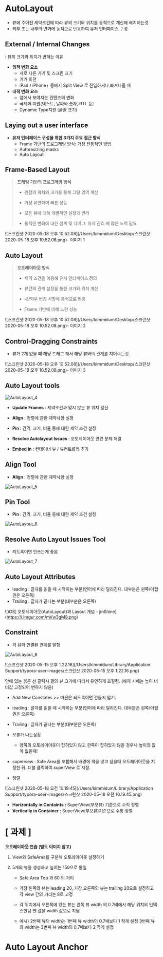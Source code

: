 # AutoLayout

* 뷰에 주어진 제약조건에 따라 뷰의 크기와 위치를 동적으로 계산해 배치하는것
* 외부 또는 내부의 변화에 동적으로 반응하여 유저 인터페이스 구성



## **External / Internal Changes**

: 뷰의 크기와 위치가 변하는 이유

* **외적 변화 요소** 
  - 서로 다른 기기 및 스크린 크기
  - 기기 회전
  - iPad / iPhone+ 등에서 Split View 로 진입하거나 빠져나올 때
* **내적 변화 요소**
  * 앱에서 보여지는 컨텐츠의 변화
  * 국제화 지원(텍스트, 날짜와 숫자, RTL 등)
  * Dynamic Type지원 (글꼴 크기)



## Laying out a user interface

* **유저 인터페이스 구성을 위한 3가지 주요 접근 방식**
  - Frame 기반의 프로그래밍 방식: 가장 전통적인 방법
  - Autoresizing masks
  - Auto Layout



##  **Frame-Based Layout**

> **프레임 기반의 프로그래밍 방식**
>
> * 원점의 위치와 크기를 통해 그릴 영역 계산
>
> * 가장 유연하며 빠른 성능
>
> * 모든 뷰에 대해 개별적인 설정과 관리
>
> *  동적인 변화에 대한 설계 및 디버그, 유지 관리 에 많은 노력 필요
>
>   



![스크린샷 2020-05-18 오후 10.52.08](/Users/kimmidum/Desktop/스크린샷 2020-05-18 오후 10.52.08.png)- 이미지 1



## **Auto Layout**

> **오토레이아웃 방식**
>
> * 제약 조건을 이용해 유저 인터페이스 정의 
>
> * 뷰간의 관계 설정을 통한 크기와 위치 계산 
> * 내/외부 변경 사항에 동적으로 반응 
> * Frame 기반에 비해 느린 성능



![스크린샷 2020-05-18 오후 10.52.08](/Users/kimmidum/Desktop/스크린샷 2020-05-18 오후 10.52.08.png)- 이미지 2





## **Control-Dragging Constraints**

* 뷰가 2개 있을 때 해당 드래그 해서 해당 뷰와의 관계를 지어주는것.

![스크린샷 2020-05-18 오후 10.52.08](/Users/kimmidum/Desktop/스크린샷 2020-05-18 오후 10.52.08.png)- 이미지 3



## 	Auto Layout tools





![AutoLayout_4](/Users/kimmidum/Desktop/AutoLayout_4.png)

* **Update Frames** : 제약조건과 맞지 않는 뷰 위치 갱신 

* **Align** : 정렬에 관한 제약사항 설정

* **Pin** : 간격, 크기, 비율 등에 대한 제약 조건 설정

* **Resolve Autolayout Issues** : 오토레이아웃 관련 문제 해결 
* **Embed In** : 컨테이너 뷰 / 뷰컨트롤러 추가





## Align Tool 

* **Align** : 정렬에 관한 제약사항 설정

![AutoLayout_5](/Users/kimmidum/Documents/TIL/Image/AutoLayout_5.png)



## Pin Tool 

* **Pin** : 간격, 크기, 비율 등에 대한 제약 조건 설정

![AutoLayout_6](/Users/kimmidum/Documents/TIL/Image/AutoLayout_6.png)

## **Resolve Auto Layout Issues Tool**

* 되도록이면 안쓰는게 좋음

![AutoLayout_7](/Users/kimmidum/Documents/TIL/Image/AutoLayout_7.png)

## **Auto Layout Attributes**

* leading : 글자를 읽을 때 시작하는 부분(언어에 따라 달라진다. 대부분은 왼쪽/아랍권은 오른쪽)
* Trailing : 글자가 끝나는 부분(대부분은 오른쪽)

![iOS] 오토레이아웃(AutoLayout)과 Layout 개념 - jinShine](https://i.imgur.com/mVw3gM8.png)





##  Constraint

* 각 뷰와 연결된 관계를 말함

![AutoLayout_8](/Users/kimmidum/Documents/TIL/Image/AutoLayout_8.png)



![스크린샷 2020-05-15 오후 1.22.16](/Users/kimmidum/Library/Application Support/typora-user-images/스크린샷 2020-05-15 오후 1.22.16.png)

안에 있는 붉은 선 클릭시 겉의 뷰 크기에 따라서 유연하게 조절됨. (해제 시에는 높이 너비값 고정되어 변하지 않음)



* Add New Constates >> 마진은 되도록이면 건들지 말기.
* leading : 글자를 읽을 때 시작하는 부분(언어에 따라 달라진다. 대부분은 왼쪽/아랍권은 오른쪽)
* Trailing : 글자가 끝나는 부분(대부분은 오른쪽)
* 오류가 나는상황 
  * 양쪽의 오토레이아웃이 잡혀있지 않고 한쪽이 잡혀있지 않을 경우나 높이의 값이 없을때!	
* superview : Safe Area를 포함해서 배경에 색을 넣고 싶을때 오토레이아웃을 지정한 뒤. 더블 클릭하여.superView 로 지정.



* 정렬



![스크린샷 2020-05-18 오전 10.19.45](/Users/kimmidum/Library/Application Support/typora-user-images/스크린샷 2020-05-18 오전 10.19.45.png)



* **Horizontally in Containts :** SuperView(부모뷰) 기준으로 수직 정렬
* **Vertically in Container :** SuperView(부모뷰)기준으로 수평 정렬



# [ 과제 ] 



**오토레이아웃 연습 (별도 이미지 참고)** 

1. View와 SafeArea를 구분해 오토레이아웃 설정하기 

2. 5개의 뷰를 생성하고 높이는 150으로 통일 

   * Safe Area Top 과 60 의 거리 

   * 가장 왼쪽의 뷰는 leading 20, 가장 오른쪽의 뷰는 trailing 20으로 설정하고 각 view 간의 거리는 8로 고정 

   * 각 위치에서 오른쪽에 있는 뷰는 왼쪽 뷰 width 의 0.7배에서 해당 위치의 인덱스만큼 뺀 값을 width 값으로 지님 

   * 예시) 2번째 뷰의 width는 1번째 뷰 width의 0.7배보다 1 작게 설정 3번째 뷰의 width는 2번째 뷰 width의 0.7배보다 2 작게 설정 

     









# Auto Layout Anchor

